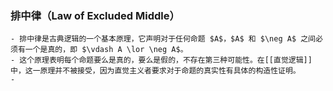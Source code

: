 ### 排中律（Law of Excluded Middle）
	- 排中律是古典逻辑的一个基本原理，它声明对于任何命题 $A$，$A$ 和 $\neg A$ 之间必须有一个是真的，即 $\vdash A \lor \neg A$。
	- 这个原理表明每个命题要么是真的，要么是假的，不存在第三种可能性。在[[直觉逻辑]]中，这一原理并不被接受，因为直觉主义者要求对于命题的真实性有具体的构造性证明。
	-